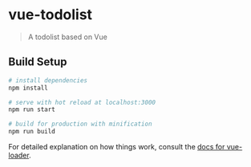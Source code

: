 # vue-todolist

> A todolist based on Vue

## Build Setup

``` bash
# install dependencies
npm install

# serve with hot reload at localhost:3000
npm run start

# build for production with minification
npm run build
```

For detailed explanation on how things work, consult the [docs for vue-loader](http://vuejs.github.io/vue-loader).
